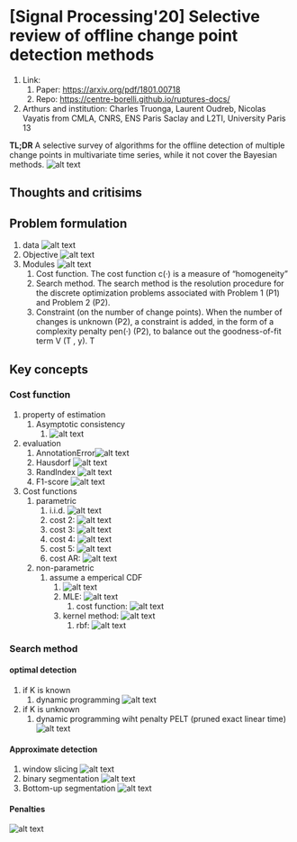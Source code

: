# [Signal Processing'20] Selective review of offline change point detection methods
1. Link: 
   1. Paper: https://arxiv.org/pdf/1801.00718
   2. Repo: https://centre-borelli.github.io/ruptures-docs/
2. Arthurs and institution: Charles Truonga, Laurent Oudreb, Nicolas Vayatis from CMLA, CNRS, ENS Paris Saclay and L2TI, University Paris 13

**TL;DR**
A selective survey of algorithms for the offline detection of multiple change points in multivariate time series, while it not cover the Bayesian methods.
![alt text](image.png)
## Thoughts and critisims
## Problem formulation
1. data
![alt text](image-1.png)
2. Objective
   ![alt text](image-2.png)
3. Modules
   ![alt text](image-3.png)
   1. Cost function. The cost function c(·) is a measure of “homogeneity”
   2. Search method. The search method is the resolution procedure for the discrete optimization problems associated with Problem 1 (P1) and Problem 2 (P2).
   3. Constraint (on the number of change points). When the number of changes is unknown (P2), a constraint is added, in the form of a complexity penalty pen(·) (P2), to balance out the goodness-of-fit term V (T , y). T
## Key concepts
### Cost function
1. property of estimation
   1. Asymptotic consistency
      1. ![alt text](image-4.png)
2. evaluation
   1. AnnotationError![alt text](image-5.png)
   2. Hausdorf ![alt text](image-6.png)
   3. RandIndex ![alt text](image-7.png)
   4. F1-score ![alt text](image-8.png)
3. Cost functions
   1. parametric
      1. i.i.d. ![alt text](image-9.png)
      2. cost 2: ![alt text](image-10.png)
      3. cost 3: ![alt text](image-11.png)
      4. cost 4: ![alt text](image-12.png)
      5. cost 5: ![alt text](image-13.png)
      6. cost AR: ![alt text](image-14.png)
   2. non-parametric
      1. assume a emperical CDF
         1. ![alt text](image-15.png)
         2. MLE: ![alt text](image-16.png)
            1. cost function: ![alt text](image-17.png)
         3. kernel method: ![alt text](image-18.png)
            1. rbf: ![alt text](image-19.png)
### Search method
#### optimal detection
1. if K is known
   1. dynamic programming ![alt text](image-20.png)
2. if K is unknown
   1. dynamic programming wiht penalty PELT (pruned exact linear time) ![alt text](image-21.png)
#### Approximate detection
1. window slicing
![alt text](image-22.png)
2. binary segmentation
![alt text](image-23.png)
3. Bottom-up segmentation
![alt text](image-24.png)
#### Penalties
![alt text](image-25.png)